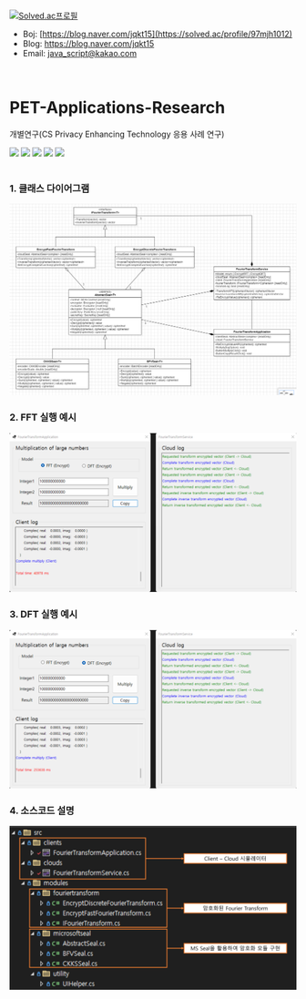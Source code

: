 </br>

[![Solved.ac프로필](http://mazassumnida.wtf/api/v2/generate_badge?boj=97mjh1012)](https://solved.ac/97mjh1012)
* Boj: [https://blog.naver.com/jqkt15](https://solved.ac/profile/97mjh1012)
* Blog: https://blog.naver.com/jqkt15
* Email: java_script@kakao.com
</br>


# PET-Applications-Research
 개별연구(CS Privacy Enhancing Technology 응용 사례 연구)

<div>
 <img src="https://img.shields.io/badge/Microsoft%20SEAL-0078D4?style=flat-square&logo=microsoft&logoColor=white"/>
 <img src="https://img.shields.io/badge/C%23-239120?style=flat-square&logo=csharp&logoColor=white"/>
 <img src="https://img.shields.io/badge/.Net-512BD4?style=flat-square&logo=dotnet&logoColor=white"/>
 <img src="https://img.shields.io/badge/.NET%20Core-512BD4?style=flat-square&logo=.net&logoColor=white"/>
 <img src="https://img.shields.io/badge/Visual Studio-5C2D91?style=flat-square&logo=visualstudio&logoColor=white"/>
</div>
</br>


### 1. 클래스 다이어그램
<img src="sample/classDiagram.png"/>
</br>


### 2. FFT 실행 예시
<img src="sample/fft.png"/>
</br>


### 3. DFT 실행 예시
<img src="sample/dft.png"/>
</br>


### 4. 소스코드 설명
<img src="sample/description.png"/>
</br>
